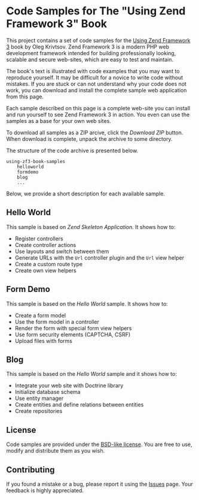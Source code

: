 Code Samples for The "Using Zend Framework 3" Book 
==================================================

This project contains a set of code samples for the [Using Zend Framework 3](https://github.com/olegkrivtsov/using-zend-framework-3-book)
book by Oleg Krivtsov. Zend Framework 3 is a modern PHP web development framework intended for
building professionally looking, scalable and secure web-sites, which are 
easy to test and maintain.

The book's text is illustrated with code examples that you may want to
reproduce yourself. It may be difficult for a novice to write code without 
mistakes. If you are stuck or can not understand why your code does not work, 
you can download and install the complete sample web application from this page. 

Each sample described on this page is a complete web-site you can install and 
run yourself to see Zend Framework 3 in action. You even can use the samples as 
a base for your own web sites.

To download all samples as a ZIP arcive, click the *Download ZIP* button. 
When download is complete, unpack the archive to some directory.

The structure of the code archive is presented below. 

~~~
using-zf3-book-samples
	helloworld
	formdemo
	blog
	...
~~~

Below, we provide a short description for each available sample.

## Hello World

This sample is based on *Zend Skeleton Application*. It shows how to:

 * Register controllers
 * Create controller actions
 * Use layouts and switch between them
 * Generate URLs with the `Url` controller plugin and the `Url` view helper
 * Create a custom route type
 * Create own view helpers 

## Form Demo

This sample is based on the *Hello World* sample. It shows how to:

 * Create a form model
 * Use the form model in a controller
 * Render the form with special form view helpers
 * Use form security elements (CAPTCHA, CSRF)
 * Upload files with forms

## Blog
 
This sample is based on the *Hello World* sample and it shows how to:

 * Integrate your web site with Doctrine library
 * Initialize database schema
 * Use entity manager
 * Create entities and define relations between entities 
 * Create repositories
 
## License

Code samples are provided under the [BSD-like license](https://en.wikipedia.org/wiki/BSD_licenses). You are free to use, modify and distribute them
as you wish.

## Contributing

If you found a mistake or a bug, please report it using the [Issues](https://github.com/olegkrivtsov/using-zf3-book-samples/issues) page. Your feedback is highly appreciated.
